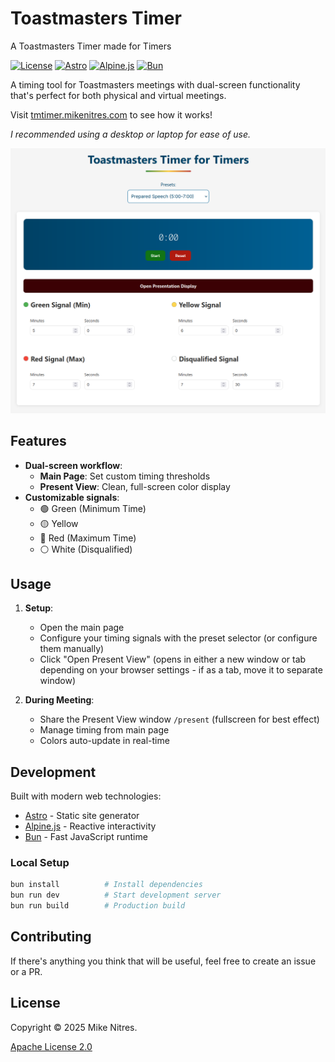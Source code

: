 # Toastmasters Timer
A Toastmasters Timer made for Timers

[![License](https://img.shields.io/badge/License-Apache_2.0-blue.svg)](https://www.apache.org/licenses/LICENSE-2.0)
[![Astro](https://img.shields.io/badge/Astro-BC52EE?logo=astro&logoColor=fff)](https://astro.build)
[![Alpine.js](https://img.shields.io/badge/Alpine.js-8BC0D0?logo=alpinedotjs&logoColor=fff)](https://alpinejs.dev)
[![Bun](https://img.shields.io/badge/Bun-000?logo=bun&logoColor=fff)](https://bun.sh)

A timing tool for Toastmasters meetings with dual-screen functionality that's perfect for both physical and virtual meetings.

Visit [tmtimer.mikenitres.com](https://tmtimer.mikenitres.com) to see how it works!

_I recommended using a desktop or laptop for ease of use._

![Homepage Screenshot](readme_media/homepage_screenshot.png)

## Features

- **Dual-screen workflow**:
  - **Main Page**: Set custom timing thresholds
  - **Present View**: Clean, full-screen color display
- **Customizable signals**:
  - 🟢 Green (Minimum Time)
  - 🟡 Yellow
  - 🔴 Red (Maximum Time)
  - ⚪ White (Disqualified)

## Usage

1. **Setup**:
   - Open the main page
   - Configure your timing signals with the preset selector (or configure them manually)
   - Click "Open Present View" (opens in either a new window or tab depending on your browser settings - if as a tab, move it to separate window)

2. **During Meeting**:
   - Share the Present View window `/present` (fullscreen for best effect)
   - Manage timing from main page
   - Colors auto-update in real-time

## Development

Built with modern web technologies:

- [Astro](https://astro.build) - Static site generator
- [Alpine.js](https://alpinejs.dev) - Reactive interactivity
- [Bun](https://bun.sh) - Fast JavaScript runtime

### Local Setup

```sh
bun install          # Install dependencies
bun run dev          # Start development server
bun run build        # Production build
```

## Contributing

If there's anything you think that will be useful, feel free to create an issue or a PR.

## License

Copyright © 2025 Mike Nitres.

[Apache License 2.0](https://www.apache.org/licenses/LICENSE-2.0)